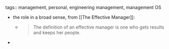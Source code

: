 tags:: management, personal, engineering management, management OS

- the role in a broad sense, from [[The Effective Manager]]:
	- > The definition of an effective manager is one who gets results and keeps her people.
-
